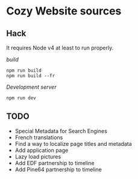 # Cozy Website sources

## Hack

It requires Node v4 at least to run properly.

*build*

```
npm run build
npm run build --fr
```

*Development server*

```
npm run dev
```

## TODO

* Special Metadata for Search Engines
* French translations
* Find a way to localize page titles and metadata
* Add application page
* Lazy load pictures
* Add EDF partnership to timeline
* Add Pine64 partnership to timeline

